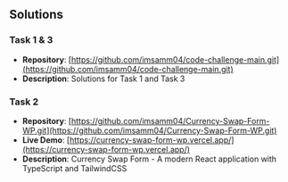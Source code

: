 
## Solutions ##

### Task 1 & 3
- **Repository**: [https://github.com/imsamm04/code-challenge-main.git](https://github.com/imsamm04/code-challenge-main.git)
- **Description**: Solutions for Task 1 and Task 3

### Task 2
- **Repository**: [https://github.com/imsamm04/Currency-Swap-Form-WP.git](https://github.com/imsamm04/Currency-Swap-Form-WP.git)
- **Live Demo**: [https://currency-swap-form-wp.vercel.app/](https://currency-swap-form-wp.vercel.app/)
- **Description**: Currency Swap Form - A modern React application with TypeScript and TailwindCSS
